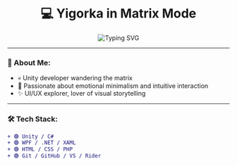 <h1 align="center">💻 Yigorka in Matrix Mode</h1>

<p align="center">
  <img src="https://readme-typing-svg.demolab.com?font=Fira+Code&pause=1000&color=0AFF00&center=true&vCenter=true&width=435&lines=Unity+Developer;WPF+Enthusiast;Emotional+Minimalism;Matrix+Mode+Active..." alt="Typing SVG" />
</p>

---

### 🧠 About Me:
- 💀 Unity developer wandering the matrix
- 🌱 Passionate about emotional minimalism and intuitive interaction
- ✨ UI/UX explorer, lover of visual storytelling

---

### 🛠️ Tech Stack:
```diff
+ 🟢 Unity / C#
+ 🟢 WPF / .NET / XAML
+ 🟢 HTML / CSS / PHP
+ 🟢 Git / GitHub / VS / Rider
